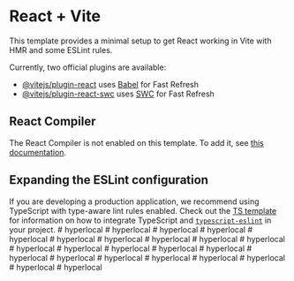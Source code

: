 # React + Vite

This template provides a minimal setup to get React working in Vite with HMR and some ESLint rules.

Currently, two official plugins are available:

- [@vitejs/plugin-react](https://github.com/vitejs/vite-plugin-react/blob/main/packages/plugin-react) uses [Babel](https://babeljs.io/) for Fast Refresh
- [@vitejs/plugin-react-swc](https://github.com/vitejs/vite-plugin-react/blob/main/packages/plugin-react-swc) uses [SWC](https://swc.rs/) for Fast Refresh

## React Compiler

The React Compiler is not enabled on this template. To add it, see [this documentation](https://react.dev/learn/react-compiler/installation).

## Expanding the ESLint configuration

If you are developing a production application, we recommend using TypeScript with type-aware lint rules enabled. Check out the [TS template](https://github.com/vitejs/vite/tree/main/packages/create-vite/template-react-ts) for information on how to integrate TypeScript and [`typescript-eslint`](https://typescript-eslint.io) in your project.
#   h y p e r l o c a l  
 #   h y p e r l o c a l  
 #   h y p e r l o c a l  
 #   h y p e r l o c a l  
 #   h y p e r l o c a l  
 #   h y p e r l o c a l  
 #   h y p e r l o c a l  
 #   h y p e r l o c a l  
 #   h y p e r l o c a l  
 #   h y p e r l o c a l  
 #   h y p e r l o c a l  
 #   h y p e r l o c a l  
 #   h y p e r l o c a l  
 #   h y p e r l o c a l  
 #   h y p e r l o c a l  
 #   h y p e r l o c a l  
 #   h y p e r l o c a l  
 #   h y p e r l o c a l  
 #   h y p e r l o c a l  
 #   h y p e r l o c a l  
 #   h y p e r l o c a l  
 #   h y p e r l o c a l  
 #   h y p e r l o c a l  
 